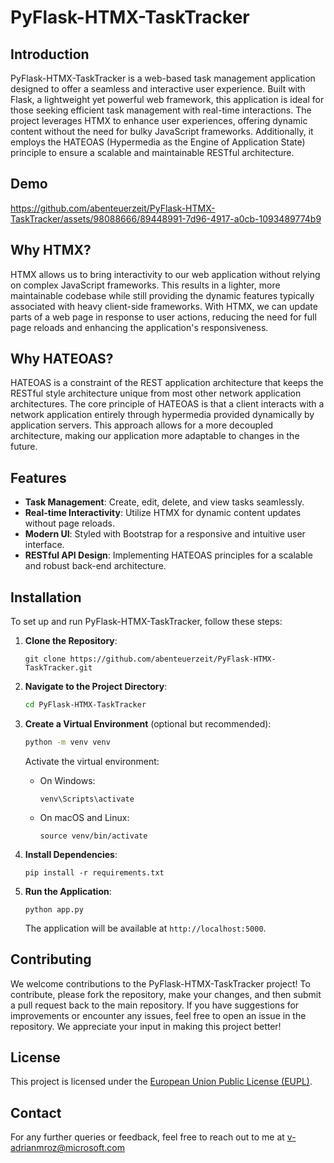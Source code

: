 # PyFlask-HTMX-TaskTracker

## Introduction

PyFlask-HTMX-TaskTracker is a web-based task management application designed to offer a seamless and interactive user experience. Built with Flask, a lightweight yet powerful web framework, this application is ideal for those seeking efficient task management with real-time interactions. The project leverages HTMX to enhance user experiences, offering dynamic content without the need for bulky JavaScript frameworks. Additionally, it employs the HATEOAS (Hypermedia as the Engine of Application State) principle to ensure a scalable and maintainable RESTful architecture.

## Demo

<https://github.com/abenteuerzeit/PyFlask-HTMX-TaskTracker/assets/98088666/89448991-7d96-4917-a0cb-1093489774b9>

## Why HTMX?

HTMX allows us to bring interactivity to our web application without relying on complex JavaScript frameworks. This results in a lighter, more maintainable codebase while still providing the dynamic features typically associated with heavy client-side frameworks. With HTMX, we can update parts of a web page in response to user actions, reducing the need for full page reloads and enhancing the application's responsiveness.

## Why HATEOAS?

HATEOAS is a constraint of the REST application architecture that keeps the RESTful style architecture unique from most other network application architectures. The core principle of HATEOAS is that a client interacts with a network application entirely through hypermedia provided dynamically by application servers. This approach allows for a more decoupled architecture, making our application more adaptable to changes in the future.

## Features

- **Task Management**: Create, edit, delete, and view tasks seamlessly.
- **Real-time Interactivity**: Utilize HTMX for dynamic content updates without page reloads.
- **Modern UI**: Styled with Bootstrap for a responsive and intuitive user interface.
- **RESTful API Design**: Implementing HATEOAS principles for a scalable and robust back-end architecture.

## Installation

To set up and run PyFlask-HTMX-TaskTracker, follow these steps:

1. **Clone the Repository**:

   ```
   git clone https://github.com/abenteuerzeit/PyFlask-HTMX-TaskTracker.git
   ```

2. **Navigate to the Project Directory**:

   ```bash
   cd PyFlask-HTMX-TaskTracker
   ```

3. **Create a Virtual Environment** (optional but recommended):

   ```bash
   python -m venv venv
   ```

   Activate the virtual environment:

   - On Windows:

     ```
     venv\Scripts\activate
     ```

   - On macOS and Linux:

     ```
     source venv/bin/activate
     ```

4. **Install Dependencies**:

   ```
   pip install -r requirements.txt
   ```

5. **Run the Application**:

   ```
   python app.py
   ```

   The application will be available at `http://localhost:5000`.

## Contributing

We welcome contributions to the PyFlask-HTMX-TaskTracker project! To contribute, please fork the repository, make your changes, and then submit a pull request back to the main repository. If you have suggestions for improvements or encounter any issues, feel free to open an issue in the repository. We appreciate your input in making this project better!

## License

This project is licensed under the [European Union Public License (EUPL)](https://joinup.ec.europa.eu/collection/eupl/eupl-text-eupl-12).

## Contact

For any further queries or feedback, feel free to reach out to me at <v-adrianmroz@microsoft.com>
